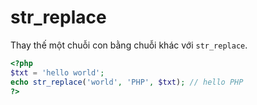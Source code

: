 # str_replace

Thay thế một chuỗi con bằng chuỗi khác với `str_replace`.

```php
<?php
$txt = 'hello world';
echo str_replace('world', 'PHP', $txt); // hello PHP
?>
```
